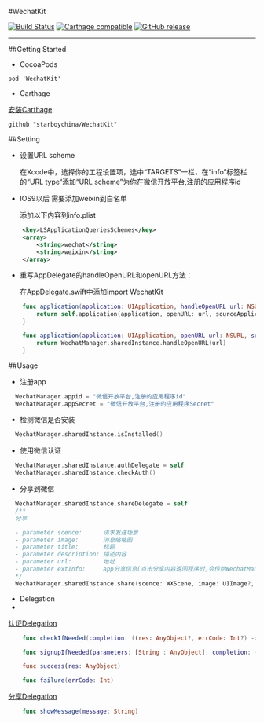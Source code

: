 #WechatKit

[![Build Status](https://travis-ci.org/starboychina/WechatKit.svg)](https://travis-ci.org/starboychina/WechatKit)
[![Carthage compatible](https://img.shields.io/badge/Carthage-compatible-4BC51D.svg?style=flat)](https://github.com/Carthage/Carthage)
[![GitHub release](https://img.shields.io/github/release/starboychina/WechatKit.svg)](https://github.com/starboychina/WechatKit/releases)

---
##Getting Started
- CocoaPods

```ogdl
pod 'WechatKit'
```

- Carthage

[安装Carthage](https://github.com/starboychina/WechatKit/blob/master/Carthage.md)

```ogdl
github "starboychina/WechatKit"
```

##Setting

- 设置URL scheme

    在Xcode中，选择你的工程设置项，选中“TARGETS”一栏，在“info”标签栏的“URL type“添加“URL scheme”为你在微信开放平台,注册的应用程序id

- IOS9以后 需要添加weixin到白名单

    添加以下内容到info.plist
```xml
	<key>LSApplicationQueriesSchemes</key>
	<array>
		<string>wechat</string>
		<string>weixin</string>
	</array>
```
- 重写AppDelegate的handleOpenURL和openURL方法：

    在AppDelegate.swift中添加import WechatKit

```swift
    func application(application: UIApplication, handleOpenURL url: NSURL) -> Bool {
        return self.application(application, openURL: url, sourceApplication: nil, annotation: [])
    }

    func application(application: UIApplication, openURL url: NSURL, sourceApplication: String?, annotation: AnyObject) -> Bool {
        return WechatManager.sharedInstance.handleOpenURL(url)
    }
```

##Usage
- 注册app
```swift
  WechatManager.appid = "微信开放平台,注册的应用程序id"
  WechatManager.appSecret = "微信开放平台,注册的应用程序Secret"
```
- 检测微信是否安装
```swift
  WechatManager.sharedInstance.isInstalled()
```
- 使用微信认证
```swift
  WechatManager.sharedInstance.authDelegate = self
  WechatManager.sharedInstance.checkAuth()
```

- 分享到微信

```swift
  WechatManager.sharedInstance.shareDelegate = self
  /**
  分享

  - parameter scence:      请求发送场景
  - parameter image:       消息缩略图
  - parameter title:       标题
  - parameter description: 描述内容
  - parameter url:         地址
  - parameter extInfo:     app分享信息(点击分享内容返回程序时,会传给WechatManagerShareDelegate.showMessage(message: String)
  */
  WechatManager.sharedInstance.share(scence: WXScene, image: UIImage?, title: String, description: String, url: String? = default, extInfo: String? = default)
```

- Delegation
-
[认证Delegation](https://github.com/starboychina/WechatKit/blob/master/WechatKit/WechatManagerAuthDelegate.swift)

```swift
    func checkIfNeeded(completion: ((res: AnyObject?, errCode: Int?) -> ())) -> Bool

    func signupIfNeeded(parameters: [String : AnyObject], completion: ((res: AnyObject) -> ()))

    func success(res: AnyObject)

    func failure(errCode: Int)
```

[分享Delegation](https://github.com/starboychina/WechatKit/blob/master/WechatKit/WechatManagerShareDelegate.swift)

```swift
    func showMessage(message: String)
```
